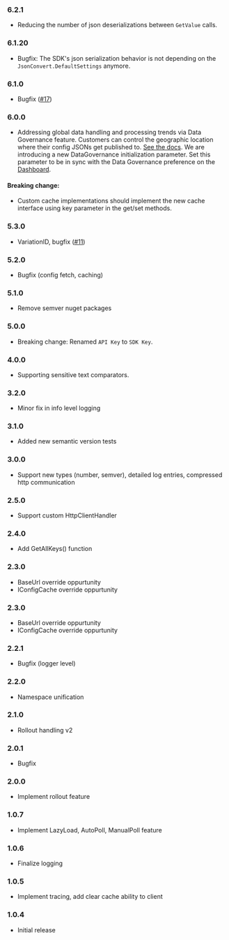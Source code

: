 ### 6.2.1
- Reducing the number of json deserializations between `GetValue` calls.
### 6.1.20
- Bugfix: The SDK's json serialization behavior is not depending on the `JsonConvert.DefaultSettings` anymore.
### 6.1.0
- Bugfix ([#17](https://github.com/configcat/.net-sdk/issues/17))
### 6.0.0
- Addressing global data handling and processing trends via Data Governance feature. Customers can control the geographic location where their config JSONs get published to. [See the docs](https://configcat.com/docs/advanced/data-governance/).
We are introducing a new DataGovernance initialization parameter. Set this parameter to be in sync with the Data Governance preference on the [Dashboard](https://app.configcat.com/organization/data-governance).
       
#### Breaking change:
- Custom cache implementations should implement the new cache interface using key parameter in the get/set methods.
### 5.3.0
- VariationID, bugfix ([#11](https://github.com/configcat/.net-sdk/issues/11))
### 5.2.0
- Bugfix (config fetch, caching)
### 5.1.0
- Remove semver nuget packages
### 5.0.0
- Breaking change: Renamed `API Key` to `SDK Key`.
### 4.0.0
- Supporting sensitive text comparators.
### 3.2.0
- Minor fix in info level logging
### 3.1.0
- Added new semantic version tests
### 3.0.0
- Support new types (number, semver), detailed log entries, compressed http communication
### 2.5.0
- Support custom HttpClientHandler
### 2.4.0
- Add GetAllKeys() function
### 2.3.0
- BaseUrl override oppurtunity
- IConfigCache override oppurtunity
### 2.3.0
- BaseUrl override oppurtunity
- IConfigCache override oppurtunity
### 2.2.1
- Bugfix (logger level)
### 2.2.0
- Namespace unification
### 2.1.0
- Rollout handling v2
### 2.0.1
- Bugfix
### 2.0.0
- Implement rollout feature
### 1.0.7
- Implement LazyLoad, AutoPoll, ManualPoll feature
### 1.0.6
- Finalize logging
### 1.0.5
- Implement tracing, add clear cache ability to client
### 1.0.4
- Initial release